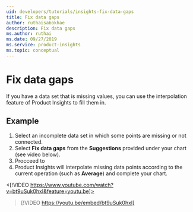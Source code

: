 ```yaml
---
uid: developers/tutorials/insights-fix-data-gaps
title: Fix data gaps
author: ruthaisabokhae
description: Fix data gaps
ms.author: ruthai
ms.date: 09/27/2019
ms.service: product-insights
ms.topic: conceptual
---
```

# Fix data gaps

If you have a data set that is missing values, you can use the interpolation feature of Product Insights to fill them in.

## Example

1. Select an incomplete data set in which some points are missing or not connected.
2. Select **Fix data gaps** from the **Suggestions** provided under your chart (see video below).  
3. Procceed to 
4. Product Insights will interpolate missing data points according to the current operation (such as **Average**) and complete your chart.

<[!VIDEO https://www.youtube.com/watch?v=bt9uSuk0hxI&feature=youtu.be]>

> [!VIDEO https://youtu.be/embed/bt9uSuk0hxI]

